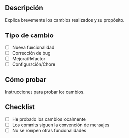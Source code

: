 ## Descripción
Explica brevemente los cambios realizados y su propósito.

## Tipo de cambio
- [ ] Nueva funcionalidad
- [ ] Corrección de bug
- [ ] Mejora/Refactor
- [ ] Configuración/Chore

## Cómo probar
Instrucciones para probar los cambios.

## Checklist
- [ ] He probado los cambios localmente
- [ ] Los commits siguen la convención de mensajes
- [ ] No se rompen otras funcionalidades
